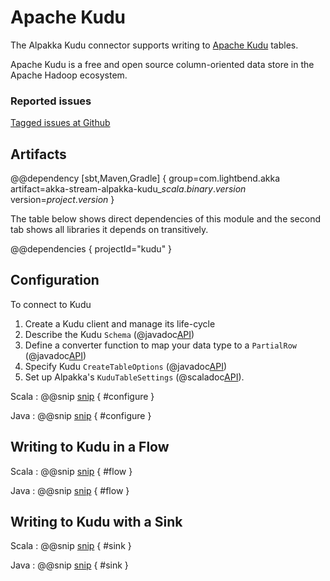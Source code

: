 # Apache Kudu

The Alpakka Kudu connector supports writing to [Apache Kudu](http://kudu.apache.org) tables.

Apache Kudu is a free and open source column-oriented data store in the Apache Hadoop ecosystem.

### Reported issues

[Tagged issues at Github](https://github.com/akka/alpakka/labels/p%3Akudu)


## Artifacts

@@dependency [sbt,Maven,Gradle] {
  group=com.lightbend.akka
  artifact=akka-stream-alpakka-kudu_$scala.binary.version$
  version=$project.version$
}

The table below shows direct dependencies of this module and the second tab shows all libraries it depends on transitively.

@@dependencies { projectId="kudu" }

## Configuration

To connect to Kudu

1. Create a Kudu client and manage its life-cycle
1. Describe the Kudu `Schema` (@javadoc[API](org.apache.kudu.Schema))
1. Define a converter function to map your data type to a `PartialRow` (@javadoc[API](org.apache.kudu.client.PartialRow))
1. Specify Kudu `CreateTableOptions` (@javadoc[API](org.apache.kudu.client.CreateTableOptions))
1. Set up Alpakka's `KuduTableSettings` (@scaladoc[API](akka.stream.alpakka.kudu.KuduTableSettings)).


Scala
:   @@snip [snip](/kudu/src/test/scala/docs/scaladsl/KuduTableSpec.scala) { #configure }

Java
:   @@snip [snip](/kudu/src/test/java/docs/javadsl/KuduTableTest.java) { #configure }


## Writing to Kudu in a Flow

Scala
: @@snip [snip](/kudu/src/test/scala/docs/scaladsl/KuduTableSpec.scala) { #flow }

Java
: @@snip [snip](/kudu/src/test/java/docs/javadsl/KuduTableTest.java) { #flow }


## Writing to Kudu with a Sink

Scala
: @@snip [snip](/kudu/src/test/scala/docs/scaladsl/KuduTableSpec.scala) { #sink }

Java
: @@snip [snip](/kudu/src/test/java/docs/javadsl/KuduTableTest.java) { #sink }
